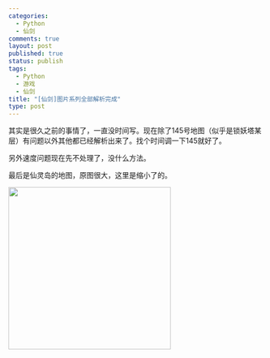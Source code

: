 ```yaml
--- 
categories: 
  - Python
  - 仙剑
comments: true
layout: post
published: true
status: publish
tags: 
  - Python
  - 游戏
  - 仙剑
title: "[仙剑]图片系列全部解析完成"
type: post
---
```

其实是很久之前的事情了，一直没时间写。现在除了145号地图（似乎是锁妖塔某层）有问题以外其他都已经解析出来了。找个时间调一下145就好了。

另外速度问题现在先不处理了，没什么方法。

最后是仙灵岛的地图，原图很大，这里是缩小了的。

<img class="alignnone" title="仙灵岛地图" src="http://python-pal.googlecode.com/files/6.png" alt="" width="320" height="320">
